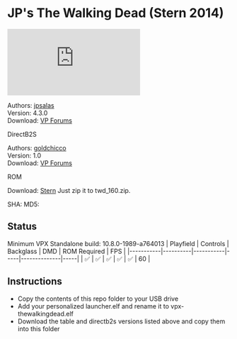# JP's The Walking Dead (Stern 2014)

![Table Preview](https://www.vpforums.org/index.php?app=downloads&module=display&section=screenshot&record=113758&id=15696&full=1)

Authors: [jpsalas](https://www.vpforums.org/index.php?s=543a5ca562cc33a89debe8ace8834f1e&showuser=277)  
Version: 4.3.0  
Download: [VP Forums](https://www.vpforums.org/index.php?app=downloads&showfile=15696)

DirectB2S

Authors: [goldchicco](https://www.vpforums.org/index.php?showuser=88795)  
Version: 1.0  
Download: [VP Forums](https://www.vpforums.org/index.php?app=downloads&showfile=16009)

ROM

Download: [Stern](https://sternpinball.com/support/game-code/) Just zip it to twd_160.zip.

SHA: 
MD5: 

## Status 

Minimum VPX Standalone build: 10.8.0-1989-a764013
| Playfield | Controls | Backglass | DMD | ROM Required | FPS | 
|-----------|----------|-----------|-----|--------------|-----|
| :white_check_mark: | :white_check_mark: | :white_check_mark: | :white_check_mark: | :white_check_mark: | 60 |

## Instructions

- Copy the contents of this repo folder to your USB drive
- Add your personalized launcher.elf and rename it to vpx-thewalkingdead.elf
- Download the table and directb2s versions listed above and copy them into this folder